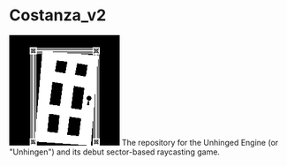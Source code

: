 # Costanza_v2
![Costanza_v2](\Costanza_v2\Unhingen\Res\Unhinged200x200.png?raw=true "Unhingen")
The repository for the Unhinged Engine (or "Unhingen") and its debut sector-based raycasting game.

